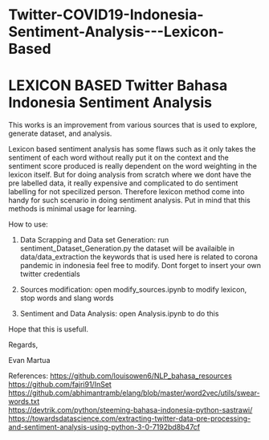 # Twitter-COVID19-Indonesia-Sentiment-Analysis---Lexicon-Based
LEXICON BASED Twitter Bahasa Indonesia Sentiment Analysis
============================================================
This works is an improvement from various sources that is used to explore, generate dataset, and analysis.

Lexicon based sentiment analysis has some flaws such as it only takes the sentiment of each word without really put it on the context and the sentiment score produced is really dependent on the word weighting in the lexicon itself. But for doing analysis from scratch where we dont have the pre labelled data, it really expensive and complicated to do sentiment labelling for not specilized person. Therefore lexicon method come into handy for such scenario in doing sentiment analysis. Put in mind that this methods is minimal usage for learning.

How to use:
1. Data Scrapping and Data set Generation:
	run sentiment_Dataset_Generation.py
	the dataset will be availaible in data/data_extraction
	the keywords that is used here is related to corona pandemic in indonesia
	feel free to modify.
	Dont forget to insert your own twitter credentials

2. Sources modification:
	open modify_sources.ipynb 
	to modify lexicon, stop words and slang words
3. Sentiment and Data Analysis:
	open Analysis.ipynb to do this

Hope that this is usefull.


Regards,

Evan Martua


References:
https://github.com/louisowen6/NLP_bahasa_resources <br>
https://github.com/fajri91/InSet<br>
https://github.com/abhimantramb/elang/blob/master/word2vec/utils/swear-words.txt <br>
https://devtrik.com/python/steeming-bahasa-indonesia-python-sastrawi/ <br>
https://towardsdatascience.com/extracting-twitter-data-pre-processing-and-sentiment-analysis-using-python-3-0-7192bd8b47cf <br>
